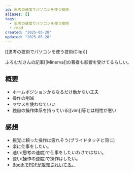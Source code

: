 ```yaml
---
id: 思考の速度でパソコンを使う技術
aliases: []
tags:
  - 思考の速度でパソコンを使う技術
  - read
created: "2025-05-28"
updated: "2025-05-28"
---
```


[[思考の技術でパソコンを使う技術(Clip)]]

ふろむださんの記事[[Minerva]]の著者も影響を受けてるらしい。

## 概要
- ホームポジションからなるだけ動かない工夫
- 操作の削減
- マウスを使わなていい  
- 独自の操作体系を持っている[[vim]]等とは相性が悪い

## 感想

- 視覚に頼った操作は疲れそう(ブライドタッチと同じ)
- 楽に仕事をしたい。
- 速い(思考の速度)で仕事をしたいわけではない。
- 速い(操作の速度)で操作はしたい。
- [BoothでPDFが販売されいてる。](https://booth.pm/ja/items/2425775)
